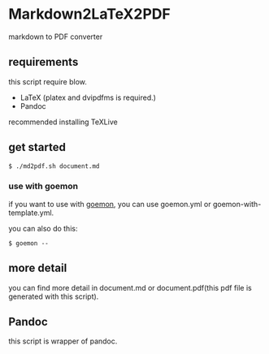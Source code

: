 # Markdown2LaTeX2PDF

markdown to PDF converter

## requirements

this script require blow.

* LaTeX (platex and dvipdfms is required.)
* Pandoc

recommended installing TeXLive

## get started

```
$ ./md2pdf.sh document.md
```

### use with goemon

if you want to use with [goemon](https://github.com/mattn/goemon), you can use goemon.yml or goemon-with-template.yml.

you can also do this:

```
$ goemon --
```

## more detail

you can find more detail in document.md or document.pdf(this pdf file is generated with this script).

## Pandoc

this script is wrapper of pandoc.

